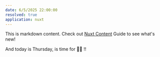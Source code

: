 ```yaml
---
date: 6/5/2025 22:00:00
resolved: true
application: nuxt
---
```


This is markdown content. Check out [Nuxt Content](https://content.nuxt.com/) Guide to see what's new!

And today is Thursday, is time for :ship::ship: !!
